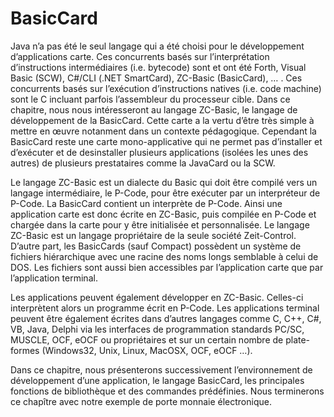 # BasicCard

Java n’a pas été le seul langage qui a été choisi pour le développement d’applications carte. Ces concurrents basés sur l’interprétation d’instructions intermédiaires (i.e. bytecode) sont et ont été Forth, Visual Basic (SCW), C#/CLI (.NET SmartCard), ZC-Basic (BasicCard), … . Ces concurrents  basés sur l’exécution d’instructions natives (i.e. code machine) sont le C incluant parfois l’assembleur du processeur cible. Dans ce chapitre, nous nous intéresseront au langage ZC-Basic, le langage de développement de la BasicCard. Cette carte a la vertu d’être très simple à mettre en œuvre notanment dans un contexte pédagogique. Cependant la BasicCard reste une carte mono-applicative qui ne permet pas d’installer et d’exécuter et de desinstaller plusieurs applications (isolées les unes des autres) de plusieurs prestataires comme la JavaCard ou la SCW.

Le langage ZC-Basic est un dialecte du Basic qui doit être compilé vers un langage intermédiaire, le P-Code, pour être exécuter par un interpréteur de P-Code. La BasicCard contient un interprète de P-Code. Ainsi une application carte est donc écrite en ZC-Basic, puis compilée en P-Code et chargée dans la carte pour y être initialisée et personnalisée. Le langage ZC-Basic est un langage propriétaire de la seule société Zeit-Control.
D’autre part, les BasicCards (sauf Compact) possèdent un système de fichiers hiérarchique avec une racine des noms longs semblable à celui de DOS. Les fichiers sont aussi bien accessibles par l’application carte que par l’application terminal.

Les applications peuvent également développer en ZC-Basic. Celles-ci interprètent alors un programme écrit en P-Code. Les applications terminal peuvent être également écrites dans d’autres langages comme C, C++, C#, VB, Java, Delphi via les interfaces de programmation standards PC/SC, MUSCLE, OCF, eOCF ou propriétaires et sur un certain nombre de plate-formes (Windows32, Unix, Linux, MacOSX, OCF, eOCF …).

Dans ce chapitre, nous présenterons successivement l’environnement de développement d’une application, le langage BasicCard, les principales fonctions de bibliothèque et des commandes prédéfinies. Nous terminerons ce chapître avec notre exemple de porte monnaie électronique.

